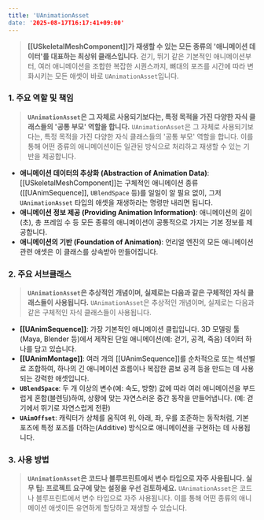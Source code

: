 ```yaml
---
title: 'UAnimationAsset
date: '2025-08-17T16:17:41+09:00'
---
```




> **[[USkeletalMeshComponent]]가 재생할 수 있는 모든 종류의 '애니메이션 데이터'를 대표하는 최상위 클래스입니다.** 걷기, 뛰기 같은 기본적인 애니메이션부터, 여러 애니메이션을 조합한 복잡한 시퀀스까지, 뼈대의 포즈를 시간에 따라 변화시키는 모든 애셋이 바로 `UAnimationAsset`입니다.

### **1. 주요 역할 및 책임**
> **`UAnimationAsset`은 그 자체로 사용되기보다는, 특정 목적을 가진 다양한 자식 클래스들의 '공통 부모' 역할을 합니다.**
`UAnimationAsset`은 그 자체로 사용되기보다는, 특정 목적을 가진 다양한 자식 클래스들의 '공통 부모' 역할을 합니다. 이를 통해 어떤 종류의 애니메이션이든 일관된 방식으로 처리하고 재생할 수 있는 기반을 제공합니다.
* **애니메이션 데이터의 추상화 (Abstraction of Animation Data)**:
	[[USkeletalMeshComponent]]는 구체적인 애니메이션 종류([[UAnimSequence]], `UBlendSpace` 등)를 일일이 알 필요 없이, 그저 `UAnimationAsset` 타입의 애셋을 재생하라는 명령만 내리면 됩니다.
* **애니메이션 정보 제공 (Providing Animation Information)**:
	애니메이션의 길이(초), 총 프레임 수 등 모든 종류의 애니메이션이 공통적으로 가지는 기본 정보를 제공합니다.
* **애니메이션의 기반 (Foundation of Animation)**:
	언리얼 엔진의 모든 애니메이션 관련 애셋은 이 클래스를 상속받아 만들어집니다.

### **2. 주요 서브클래스**
> **`UAnimationAsset`은 추상적인 개념이며, 실제로는 다음과 같은 구체적인 자식 클래스들이 사용됩니다.**
`UAnimationAsset`은 추상적인 개념이며, 실제로는 다음과 같은 구체적인 자식 클래스들이 사용됩니다.
* **[[UAnimSequence]]**:
	가장 기본적인 애니메이션 클립입니다. 3D 모델링 툴(Maya, Blender 등)에서 제작된 단일 애니메이션(예: 걷기, 공격, 죽음) 데이터 하나를 담고 있습니다.
* **[[UAnimMontage]]**:
	여러 개의 [[UAnimSequence]]를 순차적으로 또는 섹션별로 조합하여, 하나의 긴 애니메이션 흐름이나 복잡한 콤보 공격 등을 만드는 데 사용되는 강력한 애셋입니다.
* **`UBlendSpace`**:
	두 개 이상의 변수(예: 속도, 방향) 값에 따라 여러 애니메이션을 부드럽게 혼합(블렌딩)하여, 상황에 맞는 자연스러운 중간 동작을 만들어냅니다. (예: 걷기에서 뛰기로 자연스럽게 전환)
* **`UAimOffset`**:
	캐릭터가 상체를 움직여 위, 아래, 좌, 우를 조준하는 동작처럼, 기본 포즈에 특정 포즈를 더하는(Additive) 방식으로 애니메이션을 구현하는 데 사용됩니다.

### **3. 사용 방법**
> **`UAnimationAsset`은 코드나 블루프린트에서 변수 타입으로 자주 사용됩니다. 실무 팁: 프로젝트 요구에 맞는 설정을 우선 검토하세요.**
`UAnimationAsset`은 코드나 블루프린트에서 변수 타입으로 자주 사용됩니다. 이를 통해 어떤 종류의 애니메이션 애셋이든 유연하게 할당하고 재생할 수 있습니다.
